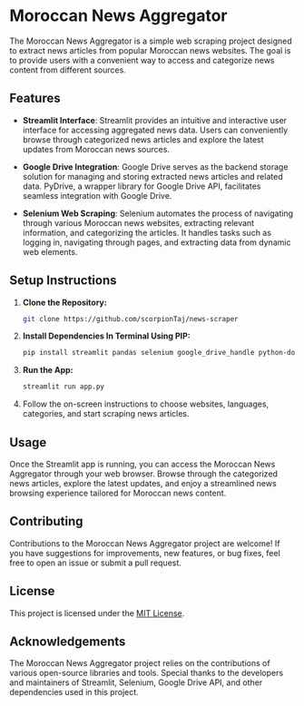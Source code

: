 # Moroccan News Aggregator

The Moroccan News Aggregator is a simple web scraping project designed to extract news articles from popular Moroccan news websites. The goal is to provide users with a convenient way to access and categorize news content from different sources.

## Features

- **Streamlit Interface**: Streamlit provides an intuitive and interactive user interface for accessing aggregated news data. Users can conveniently browse through categorized news articles and explore the latest updates from Moroccan news sources.

- **Google Drive Integration**: Google Drive serves as the backend storage solution for managing and storing extracted news articles and related data. PyDrive, a wrapper library for Google Drive API, facilitates seamless integration with Google Drive.

- **Selenium Web Scraping**: Selenium automates the process of navigating through various Moroccan news websites, extracting relevant information, and categorizing the articles. It handles tasks such as logging in, navigating through pages, and extracting data from dynamic web elements.

## Setup Instructions

1. **Clone the Repository:**

    ```bash
    git clone https://github.com/scorpionTaj/news-scraper
    ```

2. **Install Dependencies In Terminal Using PIP:**

    ```bash
    pip install streamlit pandas selenium google_drive_handle python-dotenv
    ```

3. **Run the App:**

    ```bash
    streamlit run app.py
    ```

4. Follow the on-screen instructions to choose websites, languages, categories, and start scraping news articles.


## Usage

Once the Streamlit app is running, you can access the Moroccan News Aggregator through your web browser. Browse through the categorized news articles, explore the latest updates, and enjoy a streamlined news browsing experience tailored for Moroccan news content.

## Contributing

Contributions to the Moroccan News Aggregator project are welcome! If you have suggestions for improvements, new features, or bug fixes, feel free to open an issue or submit a pull request.

## License

This project is licensed under the [MIT License](LICENSE).

## Acknowledgements

The Moroccan News Aggregator project relies on the contributions of various open-source libraries and tools. Special thanks to the developers and maintainers of Streamlit, Selenium, Google Drive API, and other dependencies used in this project.
